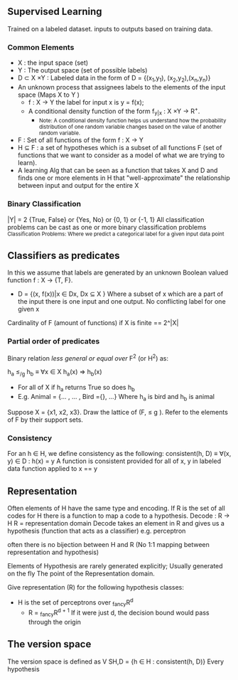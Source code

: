 ## Supervised Learning
Trained on a labeled dataset. inputs to outputs based on training data.

### Common Elements
- X : the input space (set)
- Y : The output space (set of possible labels)
- D ⊂ X ×Y : Labeled data in the form of D  = {(x<sub>1</sub>,y<sub>1</sub>), (x<sub>2</sub>,y<sub>2</sub>),(x<sub>n</sub>,y<sub>n</sub>)} 
- An unknown process that assignees labels to the elements of the input space (Maps X to Y )
	- f : X → Y  the label for input x is y = f(x);
	- A conditional density function of the form f<sub>y|x</sub> : X ×Y → R<sup>+</sup>.
		- <small>Note:  A conditional density function helps us understand how the probability distribution of one random variable changes based on the value of another random variable.</small>
- F : Set of all functions of the form f : X → Y
- H ⊆ F : a set of hypotheses which is a subset of all functions F (set of functions that we want to consider as a model of what we are trying to learn).
- A learning Alg that can be seen as a function that takes X and D and finds one or more elements  in H that "well-approximate" the relationship between input and output for the entire X
### Binary Classification
|Y| = 2 {True, False} or {Yes, No} or {0, 1} or {-1, 1}
All classification problems can be cast as one or more binary classification problems 
<small>Classification Problems: Where we predict a categorical label for a given input data point</small>
	
## Classifiers as predicates
In this we assume that labels are generated by an unknown Boolean valued function  f : X → {T, F}. 
 - D = {(x, f(x))|x ∈ Dx, Dx ⊆ X }
Where a subset of x which are a part of the input there is one input and one output. No conflicting label for one given x

Cardinality of F (amount of functions) if X is finite == 2^|X| 
### Partial order of predicates
Binary relation *less general or equal over* F<sup>2</sup> (or H<sup>2</sup>) as:

h<sub>a</sub> ≤<sub>/g</sub> h<sub>b</sub> ≡ ∀x ∈ X  h<sub>a</sub>(x) ⇒ h<sub>b</sub>(x)
- For all of X if h<sub>a</sub> returns True so does  h<sub>b</sub>
- E.g. Animal = {... , ... , Bird ={}, ...} Where  h<sub>a</sub> is bird and  h<sub>b</sub>
is animal	


Suppose X = {x1, x2, x3}. Draw the lattice of (F, ≤ g ). Refer to the elements of F by their support sets.
### Consistency
For an h ∈ H, we define consistency as the following: consistent(h, D) ≡ ∀(x, y) ∈ D : h(x) = y 
A function is consistent provided for all of x, y in labeled data function applied to x == y

## Representation
Often elements of H have the same type and encoding. If R is the set of all codes for H there is a function to map a code to a hypothesis.
Decode : R -> H
R = representation domain
Decode takes an element in R and gives us a hypothesis (function that acts as a classifier) e.g. perceptron

often there is no bijection between H and R  (No 1:1 mapping between representation and hypothesis)

Elements of Hypothesis are rarely generated explicitly; Usually generated on the fly
The point of the Representation domain.

Give representation (R) for the following hypothesis classes:
- H is the set of perceptrons over <sub>fancy</sub>R<sup>d</sup>
	- R = <sub>fancy</sub>R<sup>d + 1</sup> If it were just d, the decision bound would pass through the origin
## The version space
The version space is defined as
	V SH,D = {h ∈ H : consistent(h, D)}
	Every hypothesis 